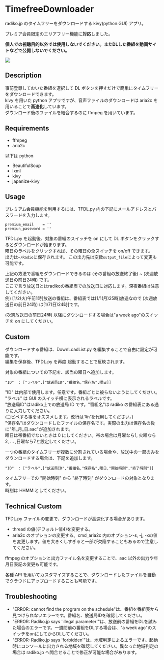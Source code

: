 # TimefreeDownloader
radiko.jp のタイムフリーをダウンロードする kivy(python GUI) アプリ。

プレミア会員限定のエリアフリー機能に**対応**しました。

**個人での視聴目的以外では使用しないでください。またDLした番組を動画サイトなどで公開しないでください。**

![](https://github.com/mj127/TimefreeDownloader/blob/master/image.png)

## Description
事前登録しておいた番組を選択して DL ボタンを押すだけで簡単にタイムフリーをダウンロードできます。  
kivy を用いた python アプリですが、音声ファイルのダウンロードは aria2c を用いることで**高速化**しています。  
ダウンロード後のファイルを結合するのに ffmpeg を用いています。  

## Requirements
- ffmpeg
- aria2c

以下は python
- BeautifulSoup
- lxml
- kivy
- japanize-kivy

## Usage

プレミアム会員機能を利用するには、TFDL.py 内の下記にメールアドレスとパスワードを入力します。

```
premium_email    = ''
premiun_password = ''
```

TFDL.py を起動後、対象の番組のスイッチを on にして DL ボタンをクリックするとダウンロードが始まります。  
曜日のラベルをクリックすれば、その曜日の全スイッチを on/off できます。  
出力は```~/Radio```に保存されます。 この出力先は変数```output_file```によって変更も可能です。

上記の方法で番組をダウンロードできるのは (その番組の放送終了後) ~ (次週放送日の前日24時) です。  
ここで言う放送日とはradikoの番組表での放送日に対応します。深夜番組は注意してください。  
例) [1/2(火)午前1時]放送の番組は、番組表では[1/1(月)25時]放送なので (次週放送日の前日24時) は[1/7(日)24時]です。  

(次週放送日の前日24時) 以降にダウンロードする場合は"a week ago"のスイッチを on にしてください。  

## Custom
ダウンロードする番組は、DownLoadList.py を編集することで自由に設定が可能です。  
編集を保存後、TFDL.py を再度 起動することで反映されます。

対象の番組についての下記を、該当の曜日へ追加します。

```
"ID"  : ["ラベル",["放送局ID","番組名,"保存名",曜日]]
```

"ID" は内部で使用します。任意です。番組ごとに被らないようにしてください。  
"ラベル" は GUI のスイッチ横に表示されるラベルです。  
"放送局ID"はradiko上での放送局 ID です。"番組名"は radiko の番組表にある通りに入力してください。  
(コピペする事をオススメします。改行は'¥n'を代用してください。)  
"保存名"はダウンロードしたファイルの保存名です。実際の出力は保存名の後に"年_月_日.aac"が追加されます。    
曜日は帯番組でないときは 0 にしてください。帯の場合は月曜なら1, 火曜なら2, ... ,日曜なら7と設定してください。

一つの番組のタイムフリーが複数に分割されている場合や、放送中の一部のみをダウンロードする場合は、下記を追加します。

```
"ID"  : ["ラベル",["放送局ID","番組名,"保存名",曜日,"開始時刻","終了時刻"]]
```

タイムフリーでの "開始時刻" から "終了時刻" がダウンロードの対象となります。  
時刻は HHMM としてください。


## Technical Custom
TFDL.py ファイルの変更で、ダウンロードが高速化する場合があります。  
- thread の値(デフォルト値4)を変更する。
- aria2c のオプションの変更する。cmd_aria2c 内のオプション-s, -j, -xの値を変更します。値を大きくしすぎると一部が欠陥することもあるので注意してください。

ffmpeg のオプションと出力ファイル名を変更することで、aac 以外の出力や年月日表記の変更も可能です。

各種 API を用いてカスタマイズすることで、ダウンロードしたファイルを自動でクラウドにアップロードすることも可能です。


## Troubleshooting
- "ERROR: cannot find the program on the schedule"は、番組を番組表から見つけられないエラーです。番組名、放送局IDを確認してください。
- "ERROR: Radiko.jp says 'illegal parameter'"は、放送前の番組をDLを試みた場合のエラーです。一週間前の番組をDLする場合は、"a week ago"のスイッチをonにしてからDLしてください。
- "ERROR: Radiko.jp says 'forbidden'"は、地域判定によるエラーです。起動時にコンソールに出力される地域を確認してください。異なった地域判定の場合は radiko.jp へ問合せることで修正が可能な場合があります。
